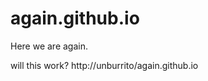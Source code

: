 again.github.io
===============
Here we are again.

will this work? http://unburrito/again.github.io
